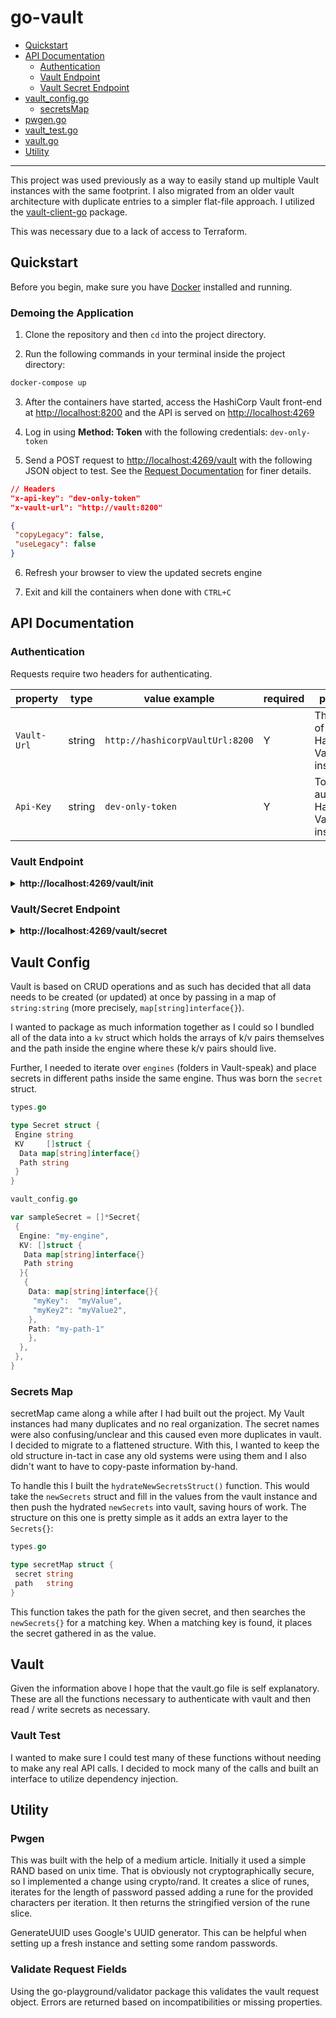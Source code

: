 # go-vault

- [Quickstart](#quickstart)
- [API Documentation](#api-documentation)
  - [Authentication](#authentication)
  - [Vault Endpoint](#vault-endpoint)
  - [Vault Secret Endpoint](#vaultsecret-endpoint)
- [vault_config.go](#vault-config)
  - [secretsMap](#secrets-map)
- [pwgen.go](#pwgen)
- [vault_test.go](#vault-test)
- [vault.go](#vault)
- [Utility](#utility)

---

This project was used previously as a way to easily stand up multiple Vault instances with the same footprint. I also migrated from an older vault architecture with duplicate entries to a simpler flat-file approach.
I utilized the [vault-client-go](https://pkg.go.dev/github.com/hashicorp/vault-client-go@v0.4.1) package.

This was necessary due to a lack of access to Terraform.

## Quickstart

Before you begin, make sure you have [Docker](https://www.docker.com/get-started/) installed and running.

### Demoing the Application

1. Clone the repository and then `cd` into the project directory.

2. Run the following commands in your terminal inside the project directory:

```bash
docker-compose up
```

3. After the containers have started, access the HashiCorp Vault front-end at [http://localhost:8200](http://localhost:8200) and the API is served on [http://localhost:4269](http://localhost:4269)

4. Log in using **Method: Token** with the following credentials: `dev-only-token`

5. Send a POST request to [http://localhost:4269/vault](http://localhost:4269/vault/init) with the following JSON object to test. See the [Request Documentation](#request-documentation) for finer details.

 ```JSON
 // Headers
 "x-api-key": "dev-only-token"
 "x-vault-url": "http://vault:8200"

{
  "copyLegacy": false,
  "useLegacy": false
}
 ```

6. Refresh your browser to view the updated secrets engine

7. Exit and kill the containers when done with `CTRL+C`

## API Documentation

### Authentication

Requests require two headers for authenticating.

| property    | type   | value example                   | required | purpose                                      |
| ----------- | ------ | ------------------------------- | -------- | -------------------------------------------- |
| `Vault-Url` | string | `http://hashicorpVaultUrl:8200` | Y        | The URL of the HashiCorp Vault instance.     |
| `Api-Key`   | string | `dev-only-token`                | Y        | Token to auth with HashiCorp Vault instance. |

### Vault Endpoint

<details>
 <summary><b> http://localhost:4269/vault/init </b></summary>

## POST

 This request will initialize an empty vault instance with either the "legacy" architecture or the "new" architecture. You can run this with `copyLegacy` set to `true`  and `useLegacy` set to `false` to copy secrets from the legacy architecture and add them into the "new" architecture. This was used to reduce copy/pasting manually.

### Vault Request Object

| property     | type | value example    | required | purpose                                                                                                                                   |
| ------------ | ---- | ---------------- | -------- | ----------------------------------------------------------------------------------------------------------------------------------------- |
| `copyLegacy` | bool | `true` / `false` | Y        | If set to `true` and `useLegacy` is set to `false`, this will copy legacy secrets architecture and place them into the flat architecture. |
| `useLegacy`  | bool | `true` / `false` | Y        | If set to `true`, this builds secrets using the legacy architecture.                                                                      |

### Vault Request Struct

```go
type VaultRequest struct {
 CopyLegacy bool      `json:"copyLegacy" validate:"required"`
 UseLegacy  bool      `json:"useLegacy" validate:"required"`
}
```

### Example Vault Request Object

```json
{
  "useLegacy": true,
  "copyLegacy": true
}

```

</details>

### Vault/Secret Endpoint

<details>
 <summary><b> http://localhost:4269/vault/secret </b></summary>

## POST

### Vault Secret Object

| property | type                   | value example                                                      | required | purpose                                                                                                                                                                                                 |
| -------- | ---------------------- | ------------------------------------------------------------------ | -------- | ------------------------------------------------------------------------------------------------------------------------------------------------------------------------------------------------------- |
| `secret` | array of `Secret`      | `[{engine, kv:[{data, path}]}]`                                    | Y        | A secret is an array of Secrets which are containers holding engines (folders), paths inside the engine, and data (key/value pairs)                                                                     |
| `engine` | string                 | `firebase`                                                         | Y        | Engines are top-level folders. They also dictate the type of secret that will be held. In this application, all secrets are K/V pairs.                                                                  |
| `kv`     | array of `KV`          | `[{data: map[string]interface{}, path: ""}]`                       | Y        | KV stands for Key Value. This is a collection of Key/Value pairs that can be inserted into the parent-engine. As Vault can only update all or none of an engine, these are tighlyt coupled.             |
| `data`   | map[string]interface{} | `{"apiKey" : "12345678", "anotherKey" : "823oi3-sjj39848-vvdse" }` | Y        | Data is ingested as an object of `string : string`. All keys and values must be entered in quotations and separated by commas.                                                                          |
| `path`   | string                 | `"userKeys/dev"`                                                   | Y        | The path is where the secret will be contained inside the engine provided. Paths must not start or end with a forward slash ("/"). The provided example would resolve to `ENGINENAME/data/userKeys/dev` |

### Vault Secret Struct

```go
  type VaultSecret struct {
    Secret []Secret `json:"secret"`
  }

type Secret struct {
 Engine string `json:"engine"`
 KV     []struct {
  Data map[string]interface{} `json:"data" validate:"required"`
  Path string                 `json:"path" validate:"required"`
 } `json:"kv"`
}

```

### Example Vault Secret Object

```json
{
  "secret": [
    {
      "engine": "apiengine",
      "kv": [
        {
          "path": "api-test",
          "data": {
            "api_key": "myApiKey",
            "test": "another key"
          }
        }
      ]
    }
  ]
}
```

## GET

### Vault Read Object

| property | type   | value example     | required | purpose                                        |
| -------- | ------ | ----------------- | -------- | ---------------------------------------------- |
| `engine` | string | `firebase`        | Y        | The KV-V2 engine from which to read a value    |
| `path`   | string | `stripe/dev`      | Y        | Path to the secret in the aformentioned engine |
| `key`    | string | `private_api_key` | Y        | The key for which to return a value            |

### Vault Read Struct

```go
type VaultRead struct {
 Engine string    `json:"engine" validate:"required"`
 Path   string    `json:"path" validate:"required"`
 Key    string    `json:"key" validate:"required"`
}

```

### Example Vault Read Object

```json
{
  "engine": "myfolder",
  "path": "stripe/dev",
  "key": "private_key"
}
```

### Example Response

```json
{
  "Success": {
    "private_key": "secretHere"
  }
}
```

</details>

## Vault Config

Vault is based on CRUD operations and as such has decided that all data needs to be created (or updated) at once by passing in a map of `string:string` (more precisely, `map[string]interface{}`).

I wanted to package as much information together as I could so I bundled all of the data into a `kv` struct which holds the arrays of k/v pairs themselves and the path inside the engine where these k/v pairs should live.

Further, I needed to iterate over `engines` (folders in Vault-speak) and place secrets in different paths inside the same engine. Thus was born the `secret` struct.

```go
types.go

type Secret struct {
 Engine string
 KV     []struct {
  Data map[string]interface{}
  Path string
 }
}
```

```go
vault_config.go

var sampleSecret = []*Secret{
 {
  Engine: "my-engine",
  KV: []struct {
   Data map[string]interface{}
   Path string
  }{
   {
    Data: map[string]interface{}{
     "myKey":  "myValue",
     "myKey2": "myValue2",
    },
    Path: "my-path-1"
    },
  },
 },
}
```

### Secrets Map

secretMap came along a while after I had built out the project. My Vault instances had many duplicates and no real organization. The secret names were also confusing/unclear and this caused even more duplicates in vault. I decided to migrate to a flattened structure. With this, I wanted to keep the old structure in-tact in case any old systems were using them and I also didn't want to have to copy-paste information by-hand.

To handle this I built the `hydrateNewSecretsStruct()` function. This would take the `newSecrets` struct and fill in the values from the vault instance and then push the hydrated `newSecrets` into vault, saving hours of work. The structure on this one is pretty simple as it adds an extra layer to the `Secrets{}`:

```go
types.go

type secretMap struct {
 secret string
 path   string
}
```

This function takes the path for the given secret, and then searches the `newSecrets{}` for a matching key. When a matching key is found, it places the secret gathered in as the value.

## Vault

Given the information above I hope that the vault.go file is self explanatory. These are all the functions necessary to authenticate with vault and then read / write secrets as necessary.

### Vault Test

I wanted to make sure I could test many of these functions without needing to make any real API calls. I decided to mock many of the calls and built an interface to utilize dependency injection.

## Utility

### Pwgen

This was built with the help of a medium article. Initially it used a simple RAND based on unix time. That is obviously not cryptographically secure, so I implemented a change using crypto/rand. It creates a slice of runes, iterates for the length of password passed adding a rune for the provided characters per iteration. It then returns the stringified version of the rune slice.

GenerateUUID uses Google's UUID generator. This can be helpful when setting up a fresh instance and setting some random passwords.

### Validate Request Fields

Using the go-playground/validator package this validates the vault request object. Errors are returned based on incompatibilities or missing properties.
